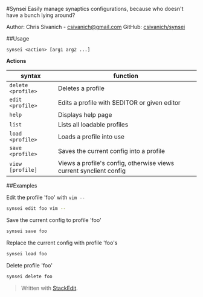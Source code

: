 
#Synsei
Easily manage synaptics configurations, because who doesn't have a bunch lying around?

Author: Chris Sivanich - csivanich@gmail.com
GitHub: [csivanich/synsei](https://github.com/csivanich/synsei)

##Usage

```
synsei <action> [arg1 arg2 ...]
```

**Actions**

syntax             | function
------------------ | ---------------------
`delete <profile>` | Deletes a profile
`edit <profile>`   | Edits a profile with $EDITOR or given editor
`help`             | Displays help page
`list`             | Lists all loadable profiles
`load <profile>`   | Loads a profile into use
`save <profile>`   | Saves the current config into a profile
`view [profile]`   | Views a profile's config, otherwise views current synclient config

##Examples

Edit the profile 'foo' with `vim -- `
```bash
synsei edit foo vim --
```

Save the current config to profile 'foo'
```bash
synsei save foo
```

Replace the current config with profile 'foo's
```bash
synsei load foo
```

Delete profile 'foo'
```bash
synsei delete foo
```

> Written with [StackEdit](https://stackedit.io/).
